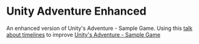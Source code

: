 # Unity Adventure Enhanced
An enhanced version of Unity's Adventure - Sample Game.
Using this [talk about timelines](https://www.youtube.com/watch?v=Jy91PQtQeOY) to improve [Unity's Adventure - Sample Game](https://assetstore.unity.com/packages/essentials/tutorial-projects/adventure-sample-game-76216)